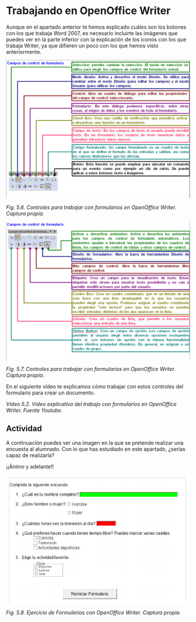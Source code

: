 # Trabajando en OpenOffice Writer

Aunque en el apartado anterior te hemos explicado cuáles son los botones con los que trabaja Word 2007, es necesario incluirte las imágenes que puedes ver en la parte inferior con la explicación de los iconos con los que trabaja Writer, ya que difieren un poco con los que hemos visto anteriormente.


![](img/Imagen_06.jpg)


_Fig. 5.6. Controles para trabajar con formularios en OpenOffice Writer. Captura propia._


![](img/Imagen_07.jpg)


_Fig. 5.7. Controles para trabajar con formularios en OpenOffice Writer. Captura propia._

En el siguiente vídeo te explicamos cómo trabajar con estos controles del formulario para crear un documento.

_Vídeo 5.2. Vídeo explicativo del trabajo con formularios en OpenOffice Writer. Fuente Youtube._

## Actividad

A continuación puedes ver una imagen en la que se pretende realizar una encuesta al alumnado. Con lo que has estudiado en este apartado, ¿serías capaz de realizarla?

¡¡Ánimo y adelante!!


![](img/Imagen_08.jpg)


_Fig. 5.8. Ejercicio de Formularios con OpenOffice Writer. Captura propia._

